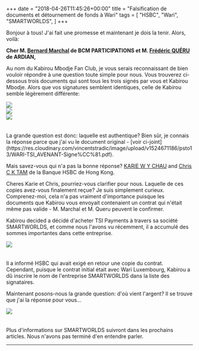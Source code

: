 +++
date = "2018-04-26T11:45:26+00:00"
title = "Falsification de documents et détournement de fonds à Wari"
tags = [
    "HSBC",
    "Wari",
    "SMARTWORLDS",
]
+++

Bonjour à tous! J'ai fait une promesse et maintenant je dois la tenir. Alors, voilà:

**Cher M. <a href="mailto:bernard@marchal.eu?subject=Consultez cet article sur warileaks.com, SVP&body=http://warileaks.com/fr">Bernard Marchal</a> de BCM PARTICIPATIONS et M. <a href="mailto:frederic.queru@ardian.com?subject=Consultez cet article sur warileaks.com, SVP&body=http://warileaks.com/fr">Frédéric QUÉRU</a> de ARDIAN,**

<!--more-->

Au nom du Kabirou Mbodje Fan Club, je vous serais reconnaissant de bien vouloir répondre à une question toute simple pour nous. Vous trouverez ci-dessous trois documents qui sont tous les trois signés par vous et Kabirou Mbodje. Alors que vos signatures semblent identiques, celle de Kabirou semble légèrement différente:
<div class="container" style="width:auto">
  <a target="blank" href="http://res.cloudinary.com/vincentstradic/image/upload/bo_2px_solid_rgb:2a14dd/v1524671056/psto13/ardian1.jpg">
    <img src="http://res.cloudinary.com/vincentstradic/image/upload/bo_2px_solid_rgb:2a14dd/v1524671056/psto13/ardian1.jpg" style="max-width:100%">
  </a>
</div>
<div class="container" style="width:auto">
  <a target="blank" href="http://res.cloudinary.com/vincentstradic/image/upload/bo_2px_solid_rgb:191cbb/v1524671056/psto13/ardian2.jpg">
    <img src="http://res.cloudinary.com/vincentstradic/image/upload/bo_2px_solid_rgb:191cbb/v1524671056/psto13/ardian2.jpg" style="max-width:100%">
  </a>
</div>
<div class="container" style="width:auto">
  <a target="blank" href="http://res.cloudinary.com/vincentstradic/image/upload/bo_2px_solid_rgb:2a3ab9/v1524671056/psto13/ardian3.jpg">
    <img src="http://res.cloudinary.com/vincentstradic/image/upload/bo_2px_solid_rgb:2a3ab9/v1524671056/psto13/ardian3.jpg" style="max-width:100%">
  </a>
</div>
<br></br>
La grande question est donc: laquelle est authentique? Bien sûr, je connais la réponse parce que j'ai vu le document original - [voir ci-joint](https://res.cloudinary.com/vincentstradic/image/upload/v1524671186/psto13/WARI-TSI_AVENANT-Signe%CC%81.pdf).

Mais savez-vous qui n'a pas la bonne réponse? <a href="mailto:wing.yan.chau@hsbc.com.hk?subject=Check this post at warileaks.com, please&body=http://warileaks.com/">KARIE W Y CHAU</a> and <a href="mailto:chris.c.k.tam@hsbc.com.hk?subject=Check this post at warileaks.com, please&body=http://warileaks.com/">Chris C K TAM</a> de la Banque HSBC de Hong Kong.

Cheres Karie et Chris, pourriez-vous clarifier pour nous. Laquelle de ces copies avez-vous finalement reçue? Je suis simplement curieux. Comprenez-moi, cela n'a pas vraiment d'importance puisque les documents que Kabirou vous envoyait contenaient un contrat qui n'était même pas valide - M. Marchal et M. Queru peuvent le confirmer.

Kabirou decided a décidé d'acheter TSI Payments à travers sa société SMARTWORLDS, et comme nous l'avons vu récemment, il a accumulé des sommes importantes dans cette entreprise.

<div class="container" style="width:auto">
  <a target="blank" href="https://res.cloudinary.com/vincentstradic/image/upload/v1524672450/psto13/km2tam.jpg">
    <img src="https://res.cloudinary.com/vincentstradic/image/upload/v1524672450/psto13/km2tam.jpg" style="max-width:100%">
  </a>
</div>
<br></br>
Il a informé HSBC qui avait exigé en retour une copie du contrat. Cependant, puisque le contrat initial était avec Wari Luxembourg, Kabirou a dû inscrire le nom de l'entreprise SMARTWORLDS dans la liste des signataires.

Maintenant posons-nous la grande question: d'où vient l'argent? Il se trouve que j'ai la réponse pour vous…

<div class="container" style="width:auto">
  <a target="blank" href="https://res.cloudinary.com/vincentstradic/image/upload/v1524674253/psto13/km2hsbc.jpg">
    <img src="https://res.cloudinary.com/vincentstradic/image/upload/v1524674253/psto13/km2hsbc.jpg" style="max-width:100%">
  </a>
</div>
<br></br>
Plus d'informations sur SMARTWORLDS suivront dans les prochains articles. Nous n'avons pas terminé d'en entendre parler.
<hr>
